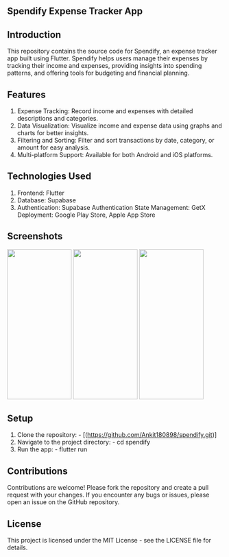 ## Spendify Expense Tracker App

## Introduction
  This repository contains the source code for Spendify, an expense tracker app built using Flutter. 
  Spendify helps users manage their expenses by tracking their income and expenses, providing insights
  into spending patterns, and offering tools for budgeting and financial planning.

## Features  
  1) Expense Tracking: Record income and expenses with detailed descriptions and categories.
  2) Data Visualization: Visualize income and expense data using graphs and charts for better insights.
  3) Filtering and Sorting: Filter and sort transactions by date, category, or amount for easy analysis.
  4) Multi-platform Support: Available for both Android and iOS platforms.

## Technologies Used
  1) Frontend: Flutter
  2) Database: Supabase
  3) Authentication: Supabase Authentication
  State Management: GetX
  Deployment: Google Play Store, Apple App Store

## Screenshots

<img src ="https://github.com/Ankit180898/spendify/assets/48925155/a94efcd3-a5ff-4ed8-8e70-1e74d5607939" width="150" height="350">
<img src="https://github.com/Ankit180898/spendify/assets/48925155/8d0f5b06-a0c0-4fae-aea6-352d22353f18" width="150" height="350">
<img src="https://github.com/Ankit180898/spendify/assets/48925155/a25f0f1a-35a7-4cc9-ae6a-bf8e9dd69f7a" width="150" height="350">


## Setup
  1) Clone the repository:
    - [(https://github.com/Ankit180898/spendify.git)]
  2) Navigate to the project directory:
    - cd spendify
  3) Run the app:
    - flutter run

## Contributions
   Contributions are welcome! Please fork the repository and create a pull request with your changes. 
   If you encounter any bugs or issues, please open an issue on the GitHub repository.

## License
  This project is licensed under the MIT License - see the LICENSE file for details.
